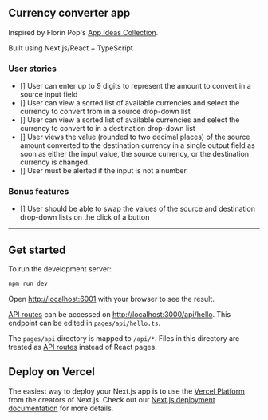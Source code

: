 ## Currency converter app
Inspired by Florin Pop's [App Ideas Collection](https://github.com/florinpop17/app-ideas/blob/master/Projects/2-Intermediate/Currency-Converter.md). 

Built using Next.js/React + TypeScript
### User stories

- [] User can enter up to 9 digits to represent the amount to convert in a source input field  
- [] User can view a sorted list of available currencies and select the currency to convert from in a source drop-down list  
- [] User can view a sorted list of available currencies and select the currency to convert to in a destination drop-down list  
- [] User views the value (rounded to two decimal places) of the source amount converted to the destination currency in a single output field as soon as either the input value, the source currency, or the destination currency is changed.  
- [] User must be alerted if the input is not a number  

### Bonus features

- [] User should be able to swap the values of the source and destination drop-down lists on the click of a button

---

## Get started

To run the development server:

```bash
npm run dev
```

Open [http://localhost:6001](http://localhost:6001) with your browser to see the result.

[API routes](https://nextjs.org/docs/api-routes/introduction) can be accessed on [http://localhost:3000/api/hello](http://localhost:3000/api/hello). This endpoint can be edited in `pages/api/hello.ts`.

The `pages/api` directory is mapped to `/api/*`. Files in this directory are treated as [API routes](https://nextjs.org/docs/api-routes/introduction) instead of React pages.

## Deploy on Vercel

The easiest way to deploy your Next.js app is to use the [Vercel Platform](https://vercel.com/new) from the creators of Next.js.
Check out our [Next.js deployment documentation](https://nextjs.org/docs/deployment) for more details.
